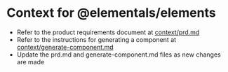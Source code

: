 # Context for @elementals/elements

- Refer to the product requirements document at [context/prd.md](context/prd.md)
- Refer to the instructions for generating a component at [context/generate-component.md](context/generate-component.md)
- Update the prd.md and generate-component.md files as new changes are made
